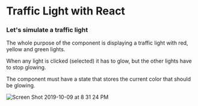 # Traffic Light with React

### Let's simulate a traffic light

The whole purpose of the component is displaying a traffic light with red, yellow and green lights.

When any light is clicked (selected) it has to glow, but the other lights have to stop glowing.

The component must have a state that stores the current color that should be glowing.





![Screen Shot 2019-10-09 at 8 31 24 PM](https://user-images.githubusercontent.com/54423322/66530003-d25fbf00-ead3-11e9-97d3-e5c58dd2dcf1.png)